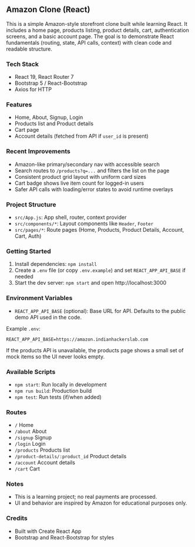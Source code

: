 ## Amazon Clone (React)

This is a simple Amazon-style storefront clone built while learning React. It includes a home page, products listing, product details, cart, authentication screens, and a basic account page. The goal is to demonstrate React fundamentals (routing, state, API calls, context) with clean code and readable structure.

### Tech Stack
- React 19, React Router 7
- Bootstrap 5 / React-Bootstrap
- Axios for HTTP

### Features
- Home, About, Signup, Login
- Products list and Product details
- Cart page
- Account details (fetched from API if `user_id` is present)

### Recent Improvements
- Amazon-like primary/secondary nav with accessible search
- Search routes to `/products?q=...` and filters the list on the page
- Consistent product grid layout with uniform card sizes
- Cart badge shows live item count for logged-in users
- Safer API calls with loading/error states to avoid runtime overlays

### Project Structure
- `src/App.js`: App shell, router, context provider
- `src/components/*`: Layout components like `Header`, `Footer`
- `src/pages/*`: Route pages (Home, Products, Product Details, Account, Cart, Auth)

### Getting Started
1. Install dependencies: `npm install`
2. Create a `.env` file (or copy `.env.example`) and set `REACT_APP_API_BASE` if needed
3. Start the dev server: `npm start` and open http://localhost:3000

### Environment Variables
- `REACT_APP_API_BASE` (optional): Base URL for API. Defaults to the public demo API used in the code.

Example `.env`:

```
REACT_APP_API_BASE=https://amazon.indianhackerslab.com
```

If the products API is unavailable, the products page shows a small set of mock items so the UI never looks empty.

### Available Scripts
- `npm start`: Run locally in development
- `npm run build`: Production build
- `npm test`: Run tests (if/when added)

### Routes
- `/` Home
- `/about` About
- `/signup` Signup
- `/login` Login
- `/products` Products list
- `/product-details/:product_id` Product details
- `/account` Account details
- `/cart` Cart

### Notes
- This is a learning project; no real payments are processed.
- UI and behavior are inspired by Amazon for educational purposes only.

### Credits
- Built with Create React App
- Bootstrap and React-Bootstrap for styles
